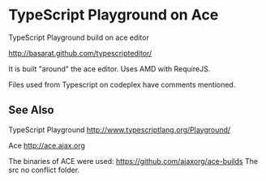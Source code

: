 TypeScript Playground on Ace
==========================
TypeScript Playground build on ace editor

http://basarat.github.com/typescripteditor/

It is built "around" the ace editor. Uses AMD with RequireJS.

Files used from Typescript on codeplex have comments mentioned.

See Also
-----------------

TypeScript Playground
http://www.typescriptlang.org/Playground/

Ace
http://ace.ajax.org

The binaries of ACE were used:
https://github.com/ajaxorg/ace-builds
The src no conflict folder.